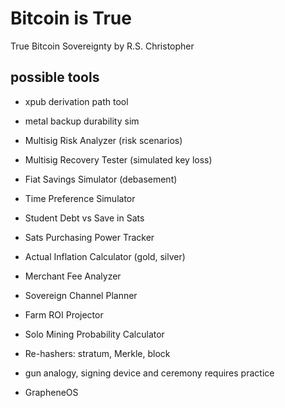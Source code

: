 # Bitcoin is True
True Bitcoin Sovereignty 
by R.S. Christopher


## possible tools

+ xpub derivation path tool
+ metal backup durability sim
+ Multisig Risk Analyzer (risk scenarios)
+ Multisig Recovery Tester (simulated key loss)

+ Fiat Savings Simulator (debasement)
+ Time Preference Simulator
+ Student Debt vs Save in Sats
+ Sats Purchasing Power Tracker
+ Actual Inflation Calculator (gold, silver)

+ Merchant Fee Analyzer
+ Sovereign Channel Planner

+ Farm ROI Projector
+ Solo Mining Probability Calculator
+ Re-hashers: stratum, Merkle, block

+ gun analogy, signing device and ceremony requires practice
+ GrapheneOS


<!--
Lord Jesus Christ
Son of God
Have mercy on me, a sinner
-->







